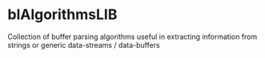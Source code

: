# blAlgorithmsLIB
Collection of buffer parsing algorithms useful in extracting information from strings or generic data-streams / data-buffers
